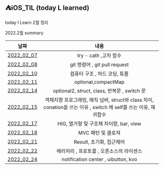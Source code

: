 ## ⛺️iOS_TIL (today L learned)
 
 today I Learn 2월 정리 
 
 2022.2월 summary


|날짜|내용|
|:-----:|:------:|
|[2022_02_07](https://github.com/Roy-wonji/ios-yagom-academy/blob/main/TIL/2%EC%9B%94/2022.02.07.md)|try - cath ,고차 함수|
|[2022_02_08](https://github.com/Roy-wonji/ios-yagom-academy/blob/main/TIL/2%EC%9B%94/2022.02.08%20.md)| git 명령어 , git pull request|
| [2022_02_10](https://github.com/Roy-wonji/ios-yagom-academy/blob/main/TIL/2%EC%9B%94/2022.02.10.md)| 컴퓨터 구조 , 하드 코딩, 튜플|
|[2022_02_11](https://github.com/Roy-wonji/ios-yagom-academy/blob/main/TIL/2%EC%9B%94/2022.02.10.md)|optional,compactMap|
|[2022_02_14](https://github.com/Roy-wonji/ios-yagom-academy/blob/main/TIL/2%EC%9B%94/2022.02.14.md)| optional2, struct, class, 반복문 , switch 문 |
|[2022_02_15](https://github.com/Roy-wonji/ios-yagom-academy/blob/main/TIL/2%EC%9B%94/2022.02.15.md)| 객체지향 프로그래밍, 매직 넘버, struct와 class 차이, conation을 쓰는 이유 , switch 에 self를 쓰는 이유, 재귀함수 |
|[2022_02_17](https://github.com/Roy-wonji/ios-yagom-academy/blob/main/TIL/2%EC%9B%94/2022.02.17.md)| HIG, 열거형 및  구조체 차이랑, bar, view| 
|[2022_02_18](https://github.com/Roy-wonji/ios-yagom-academy/blob/main/TIL/2%EC%9B%94/2022.02.18.md)| MVC 패턴 및 클로져  |
|[2022_02_21](https://github.com/Roy-wonji/ios-yagom-academy/blob/main/TIL/2%EC%9B%94/2022.02.21.md)| Result, 초기화, 접근제어 |
|[2022_02_22](https://github.com/Roy-wonji/ios-yagom-academy/blob/main/TIL/2%EC%9B%94/2022.02.22.md)| 에러처리 , 프로토콜 , 오픈소스의 라이센스|
|[2022_02_24]()| notification center , uibutton, kvo|
